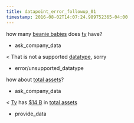 ```yaml
---
title: datapoint_error_followup_01
timestamp: 2016-08-02T14:07:24.989752365-04:00
---
```


how many [beanie babies](datapoint) does [ty](company_name) have?
* ask_company_data

< That is not a supported [datatype](ticker_symbol), sorry
* error/unsupported_datatype

how about [total assets](datapoint)?
* ask_company_data

< [Ty](ticker_symbol) has [$14 B](approximate_amount) in [total assets](datapoint)
* provide_data
